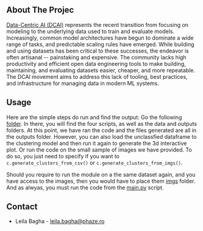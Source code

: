 
## About The Projec


[Data-Centric AI (DCAI)](https://www.youtube.com/watch?v=06-AZXmwHjo&ab_channel=DeepLearningAI) represents the recent transition from focusing on modeling to the underlying data used to train and evaluate models. Increasingly, common model architectures have begun to dominate a wide range of tasks, and predictable scaling rules have emerged. While building and using datasets has been critical to these successes, the endeavor is often artisanal -- painstaking and expensive. The community lacks high productivity and efficient open data engineering tools to make building, maintaining, and evaluating datasets easier, cheaper, and more repeatable. The DCAI movement aims to address this lack of tooling, best practices, and infrastructure for managing data in modern ML systems.





<!-- USAGE EXAMPLES -->

## Usage


Here are the simple steps do run and find the output:
Go the following [folder](https://github.com/PhazeRoOman/DCAI-OCR-Krooki/tree/main/Krooki%20Image%20Classifier).
In there, you will find the four scripts, as well as the data and outputs folders. At this point, we have ran the code and the files generated are all in the outputs folder. However, you can also load the unclassfied dataframe to the clustering model and then run it again to generate the 3d interactive plot. Or run the code on the small sample of images we have provided. To do so, you just need to specify if you want to `c.generate_clusters_from_csv()` or `c.generate_clusters_from_imgs()`.


Should you require to run the module on a the same dataset again, and you have access to the images, then you would have to place them [imgs](https://github.com/PhazeRoOman/DCAI-OCR-Krooki/tree/main/Krooki%20Image%20Classifier/data/imgs) folder. And as alwyas, you must run the code from the [main.py](https://github.com/PhazeRoOman/DCAI-OCR-Krooki/tree/main/Krooki%20Image%20Classifier/main.py) script. 
<!-- CONTACT -->

## Contact
- Leila Bagha - leila.bagha@phaze.ro
